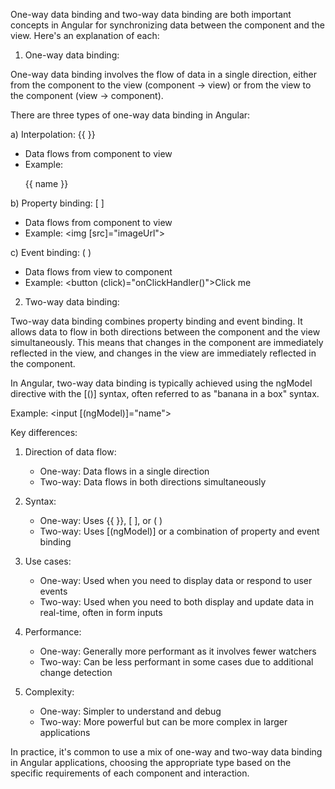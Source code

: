 One-way data binding and two-way data binding are both important concepts in Angular for synchronizing data between the component and the view. Here's an explanation of each:

1. One-way data binding:

One-way data binding involves the flow of data in a single direction, either from the component to the view (component -> view) or from the view to the component (view -> component).

There are three types of one-way data binding in Angular:

a) Interpolation: {{ }}
   - Data flows from component to view
   - Example: <p>{{ name }}</p>

b) Property binding: [ ]
   - Data flows from component to view
   - Example: <img [src]="imageUrl">

c) Event binding: ( )
   - Data flows from view to component
   - Example: <button (click)="onClickHandler()">Click me</button>

2. Two-way data binding:

Two-way data binding combines property binding and event binding. It allows data to flow in both directions between the component and the view simultaneously. This means that changes in the component are immediately reflected in the view, and changes in the view are immediately reflected in the component.

In Angular, two-way data binding is typically achieved using the ngModel directive with the [()] syntax, often referred to as "banana in a box" syntax.

Example: <input [(ngModel)]="name">

Key differences:

1. Direction of data flow:
   - One-way: Data flows in a single direction
   - Two-way: Data flows in both directions simultaneously

2. Syntax:
   - One-way: Uses {{ }}, [ ], or ( )
   - Two-way: Uses [(ngModel)] or a combination of property and event binding

3. Use cases:
   - One-way: Used when you need to display data or respond to user events
   - Two-way: Used when you need to both display and update data in real-time, often in form inputs

4. Performance:
   - One-way: Generally more performant as it involves fewer watchers
   - Two-way: Can be less performant in some cases due to additional change detection

5. Complexity:
   - One-way: Simpler to understand and debug
   - Two-way: More powerful but can be more complex in larger applications

In practice, it's common to use a mix of one-way and two-way data binding in Angular applications, choosing the appropriate type based on the specific requirements of each component and interaction.
